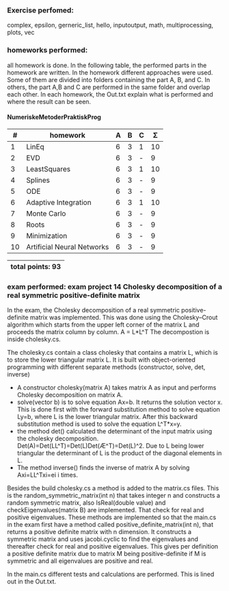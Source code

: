 ### Exercise perfomed: 
 complex, epsilon, gerneric_list, hello, inputoutput, math, multiprocessing, plots, vec

### homeworks performed:
 all homework is done. In the following table, the performed parts in the homework are written. In the homework different approaches were used. Some of them are divided into folders containing the part A, B, and C. In others, the part A,B and C are performed in the same folder and  overlap each other. In each homework, the Out.txt explain what is performed and where the result can be seen.  

#### NumeriskeMetoderPraktiskProg
| #  |    homework                   | A | B | C | Σ   |
| -- | ----------------------------- | - | - | - | --- |
| 1  | LinEq                         | 6 | 3 | 1 | 10  |
| 2  | EVD                           | 6 | 3 | - |  9  |
| 3  | LeastSquares                  | 6 | 3 | 1 | 10  |
| 4  | Splines                       | 6 | 3 | - |  9  |
| 5  | ODE                           | 6 | 3 | - |  9  |
| 6  | Adaptive Integration          | 6 | 3 | 1 | 10  |
| 7  | Monte Carlo                   | 6 | 3 | - |  9  |
| 8  | Roots                         | 6 | 3 | - |  9  |
| 9  | Minimization                  | 6 | 3 | - |  9  |
| 10 | Artificial Neural Networks    | 6 | 3 | - |  9  |
 

|                    total points: 93  |
| ------------------------------------ |

### exam performed: exam project 14 Cholesky decomposition of a real symmetric positive-definite matrix

In the exam, the Cholesky decomposition of a real symmetric positive-definite matrix was implemented. This was done using the Cholesky–Crout algorithm which starts from the upper left corner of the matrix L and proceeds the matrix column by column.
 A = L*L^T
The decompostion is inside cholesky.cs.

The cholesky.cs contain a class cholesky that contains a matrix L, which is to store the lower triangular matrix L.  It is built with object-oriented programming with different separate methods (constructor, solve, det, inverse)

* A constructor cholesky(matrix A) takes matrix A as input and performs Cholesky decomposition on matrix A.  
* solve(vector b) is to solve equation Ax=b. It returns the solution vector x.
This is done first with the forward substitution method to solve equation Ly=b, where L is the lower triangular matrix. After this backward substitution method is used to solve the equation L^T*x=y.
* the method det() calculated the determinant of the input matrix using the cholesky decomposition. Det(A)=Det(LL^T)=Det(L)Det(Æ^T)=Det(L)^2. Due to L being lower triangular the determinant of L is the product of the diagonal elements in L. 
* The method inverse() finds the inverse of matrix A by solving Axi=LL^Txi=ei i times. 

Besides the build cholesky.cs a method is added to the matrix.cs files. This is the random_symmetric_matrix(int n) that takes integer n and constructs a random symmetric matrix, also IsReal(double value) and checkEigenvalues(matrix B) are implemented. That check for real and positive eigenvalues. These methods are implemented so that the main.cs in the exam first have a method called positive_definite_matrix(int n), that returns a positive definite matrix with n dimension. It constructs a symmetric matrix and uses jacobi.cyclic to find the eigenvalues and thereafter check for real and positive eigenvalues. This gives per definition a positive definite matrix due to matrix M being positive-definite if M is symmetric and all eigenvalues are positive and real. 

In the main.cs different tests and calculations are performed. This is lined out in the Out.txt.  

